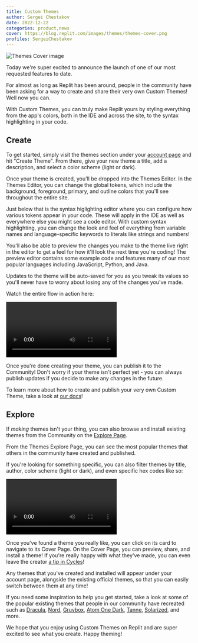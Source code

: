 ```yaml
---
title: Custom Themes
author: Sergei Chestakov
date: 2022-12-22
categories: product,news
cover: https://blog.replit.com/images/themes/themes-cover.png
profiles: SergeiChestakov
---
```


![Themes Cover image](/images/themes/themes-banner.png)

Today we're super excited to announce the launch of one of our
most requested features to date.

For almost as long as Replit has been around, people in the community
have been asking for a way to create and share their very own Custom Themes!
Well now you can.

With Custom Themes, you can truly make Replit yours by styling everything
from the app's colors, both in the IDE and across the site, to the syntax highlighting
in your code.

## Create

To get started, simply visit the themes section under your 
[account page](https://replit.com/account#themes) and hit
"Create Theme". From there, give your new theme a title, add a description,
and select a color scheme (light or dark).

Once your theme is created, you'll be dropped into the Themes Editor.
In the Themes Editor, you can change the global tokens, which include
the background, foreground, primary, and outline colors that you'll see
throughout the entire site.

Just below that is the syntax higlighting editor where you can configure
how various tokens appear in your code. These will apply in the IDE 
as well as everywhere else you might see a code editor.
With custom syntax highlighting, you can change the look and feel of everything
from variable names and language-specific keywords to literals like strings and numbers!

You'll also be able to preview the changes you make to the theme live right in
the editor to get a feel for how it'll look the next time you're coding!
The preview editor contains some example code and features many of 
our most popular languages including JavaScript, Python, and Java.

Updates to the theme will be auto-saved for you as you tweak its values so
you'll never have to worry about losing any of the changes you've made.

Watch the entire flow in action here:

<video controls>
  <source src="https://blog.replit.com/images/themes/themes-create.mp4" type="video/mp4">
  Your browser does not support the video tag.
</video>

Once you're done creating your theme, you can publish it to the Community!
Don't worry if your theme isn't perfect yet - you can always publish updates
if you decide to make any changes in the future.

To learn more about how to create and publish your very own Custom Theme,
take a look at [our docs](https://docs.replit.com/category/themes)!

## Explore

If _making_ themes isn't your thing, you can also browse and install
existing themes from the Community on the [Explore Page](https://replit.com/themes).

From the Themes Explore Page, you can see the
most popular themes that others in the community have 
created and published.

If you're looking for something specific, you can also filter themes by
title, author, color scheme (light or dark), and even specific hex codes like so:

<video controls>
  <source src="https://blog.replit.com/images/themes/themes-search.mp4" type="video/mp4">
  Your browser does not support the video tag.
</video>

Once you've found a theme you really like, you can click on its card to navigate
to its Cover Page. On the Cover Page, you can preview, share, and install
a theme! If you're really happy with what they've made, you can even leave
the creator [a tip in Cycles](https://docs.replit.com/cycles/tipping)!

Any themes that you've created and installed will appear under your account page,
alongside the existing official themes, so that you can easily switch between
them at any time!

If you need some inspiration to help you get started, take a look at
some of the popular existing themes that people in our community
have recreated such as [Dracula](https://replit.com/theme/@TG101/dracula),
[Nord](https://replit.com/theme/@ReplitIronclad/nord),
[Gruvbox](https://replit.com/theme/@replitjeremy/gruvbox),
[Atom One Dark](https://replit.com/theme/@ErikoXDev/atom-one-dark),
[Tanne](https://replit.com/theme/@CodingCactus/tanne),
[Solarized](https://replit.com/theme/@UMARismyname/solarized-11a11c10), and more.

We hope that you enjoy using Custom Themes on Replit and are super 
excited to see what you create. Happy theming!